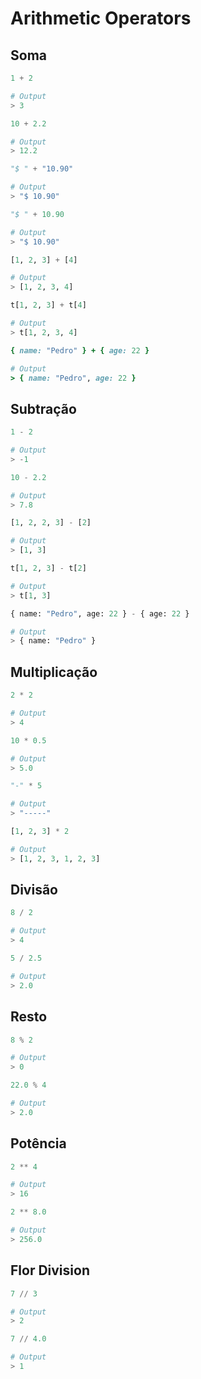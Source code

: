 # Arithmetic Operators

## Soma

```python
1 + 2

# Output
> 3
```

```python
10 + 2.2

# Output
> 12.2
```

```python
"$ " + "10.90"

# Output
> "$ 10.90"
```

```python
"$ " + 10.90

# Output
> "$ 10.90"
```

```python
[1, 2, 3] + [4]

# Output
> [1, 2, 3, 4]
```

```python
t[1, 2, 3] + t[4]

# Output
> t[1, 2, 3, 4]
```

```ruby
{ name: "Pedro" } + { age: 22 }

# Output
> { name: "Pedro", age: 22 }
```

## Subtração

```python
1 - 2

# Output
> -1
```

```python
10 - 2.2

# Output
> 7.8
```

```python
[1, 2, 2, 3] - [2]

# Output
> [1, 3]
```

```python
t[1, 2, 3] - t[2]

# Output
> t[1, 3]
```

```python
{ name: "Pedro", age: 22 } - { age: 22 }

# Output
> { name: "Pedro" }
```

## Multiplicação

```python
2 * 2

# Output
> 4
```

```python
10 * 0.5

# Output
> 5.0
```

```python
"-" * 5

# Output
> "-----"
```

```python
[1, 2, 3] * 2

# Output
> [1, 2, 3, 1, 2, 3]
```

## Divisão

```python
8 / 2

# Output
> 4
```

```python
5 / 2.5

# Output
> 2.0
```

## Resto

```python
8 % 2

# Output
> 0
```

```python
22.0 % 4

# Output
> 2.0
```

## Potência

```python
2 ** 4

# Output
> 16
```

```python
2 ** 8.0

# Output
> 256.0
```

## Flor Division

```python
7 // 3

# Output
> 2
```

```python
7 // 4.0

# Output
> 1
```
